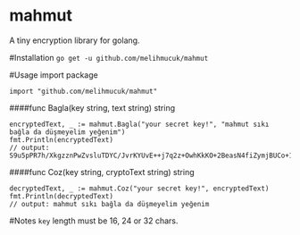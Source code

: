 # mahmut
A tiny encryption library for golang.

#Installation
`go get -u github.com/melihmucuk/mahmut`

#Usage
import package

`import "github.com/melihmucuk/mahmut"`

####func Bagla(key string, text string) string

<pre><code>encryptedText, _ := mahmut.Bagla("your secret key!", "mahmut sıkı bağla da düşmeyelim yeğenim")
fmt.Println(encryptedText)
// output: S9u5pPR7h/XkgzznPwZvsluTDYC/JvrKYUvE++j7q2z+OwhKkKO+2BeasN4fiZymjBUCo+1K47Dm88oEHw==
</code></pre>

####func Coz(key string, cryptoText string) string

<pre><code>decryptedText, _ := mahmut.Coz("your secret key!", encryptedText)
fmt.Println(decryptedText)
// output: mahmut sıkı bağla da düşmeyelim yeğenim
</code></pre>

#Notes
`key` length must be 16, 24 or 32 chars.

